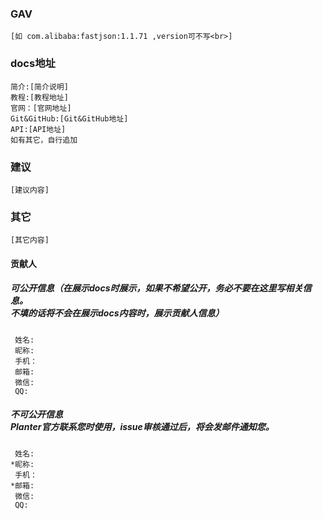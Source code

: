 ### GAV
    [如 com.alibaba:fastjson:1.1.71 ,version可不写<br>]
    
### docs地址
    简介:[简介说明]
    教程:[教程地址]
    官网：[官网地址]
    Git&GitHub:[Git&GitHub地址]
    API:[API地址]
    如有其它，自行追加
    
### 建议
    [建议内容]
### 其它
    [其它内容]

#### 贡献人
##### 可公开信息（在展示docs时展示，如果不希望公开，务必不要在这里写相关信息。<br/>不填的话将不会在展示docs内容时，展示贡献人信息）
     姓名:
     昵称:
     手机：
     邮箱:
     微信:
     QQ:
     
##### 不可公开信息<br/>Planter官方联系您时使用，issue审核通过后，将会发邮件通知您。
     
     姓名:
    *昵称:
     手机：
    *邮箱:
     微信:
     QQ:
